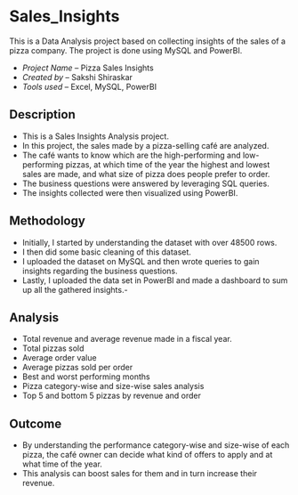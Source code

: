 # Sales_Insights
This is a Data Analysis project based on collecting insights of the sales of a pizza company.  The project is done using  MySQL and PowerBI.

-	*Project Name* – Pizza Sales Insights
-	*Created by* – Sakshi Shiraskar
-	*Tools used* – Excel, MySQL, PowerBI


## **Description**

- This is a Sales Insights Analysis project.
- In this project, the sales made by a pizza-selling café are analyzed.
- The café wants to know which are the high-performing and low-performing pizzas, at which time of the year the highest and lowest sales are made, and what size of pizza does people prefer to order.
- 	The business questions were answered by leveraging SQL queries.
-  The insights collected were then visualized using PowerBI. 


## **Methodology**
-	Initially, I started by understanding the dataset with over 48500 rows.
-	I then did some basic cleaning of this dataset. 
-	I uploaded the dataset on MySQL and then wrote queries to gain insights regarding the business questions.
-	Lastly, I uploaded the data set in PowerBI and made a dashboard to sum up all the gathered insights.-


## **Analysis**
- Total revenue and average revenue made in a fiscal year.
- Total pizzas sold
- Average order value 
- Average pizzas sold per order
-	Best and worst performing months
-	Pizza category-wise and size-wise sales analysis
-	Top 5 and bottom 5 pizzas by revenue and order


## **Outcome**
-	By understanding the performance category-wise and size-wise of each pizza, the café owner can decide what kind of offers to apply and at what time of the year.
-	This analysis can boost sales for them and in turn increase their revenue.

